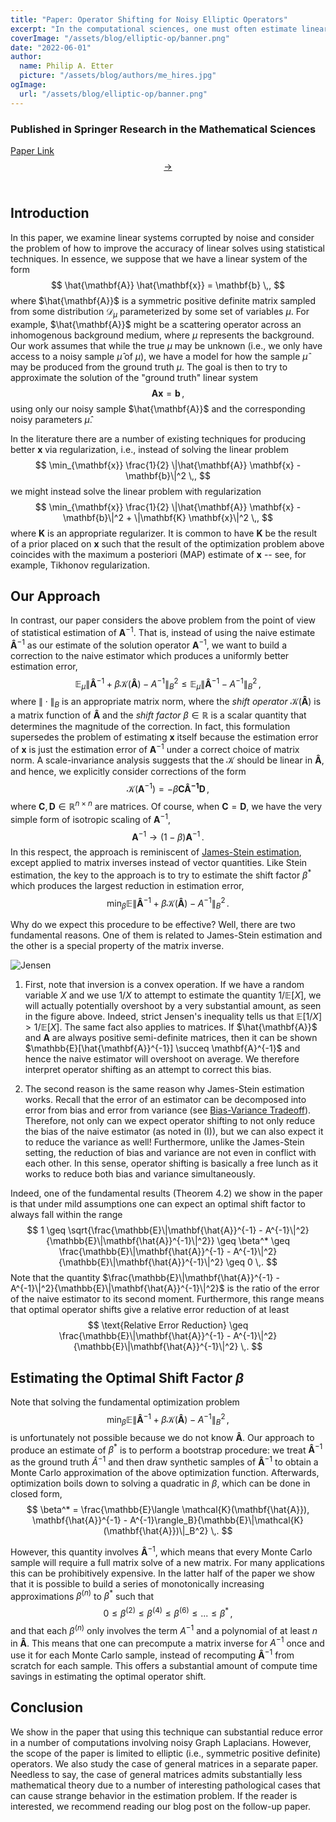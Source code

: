 ```yaml
---
title: "Paper: Operator Shifting for Noisy Elliptic Operators"
excerpt: "In the computational sciences, one must often estimate linear model parameters from data subject to noise and uncertainty. In order to improve the accuracy of linear models with noisy parameters, we propose the operator shifting framework, a collection of easy-to-implement algorithms that augment a noisy inverse operator by subtracting an additional shift term. Akin to James-Stein estimation, this reduces both bias and variance in the estimate. We develop bootstrap Monte Carlo algorithms to estimate the required shift magnitude for optimal error reduction. We  also provide a set of numerical experiments on four different graph and grid Laplacian systems."
coverImage: "/assets/blog/elliptic-op/banner.png"
date: "2022-06-01"
author:
  name: Philip A. Etter
  picture: "/assets/blog/authors/me_hires.jpg"
ogImage:
  url: "/assets/blog/elliptic-op/banner.png"
---
```


### Published in Springer Research in the Mathematical Sciences

[Paper Link $$\rightarrow$$](https://link.springer.com/article/10.1007/s40687-023-00414-x) $$\qquad$$

## Introduction

In this paper, we examine linear systems corrupted by noise and consider the problem of how to improve the accuracy of linear solves using statistical techniques. In essence, we suppose that we have a linear system of the form
$$
\hat{\mathbf{A}} \hat{\mathbf{x}} = \mathbf{b} \,,
$$
where $\hat{\mathbf{A}}$ is a symmetric positive definite matrix sampled from some distribution $\mathcal{D}_\mu$ parameterized by some set of variables $\mu$. For example, $\hat{\mathbf{A}}$ might be a scattering operator across an inhomogenous background medium, where $\mu$ represents the background. Our work assumes that while the true $\mu$ may be unknown (i.e., we only have access to a noisy sample $\hat{\mu}$ of $\mu$), we have a model for how the sample $\hat{\mu}$ may be produced from the ground truth $\mu$. The goal is then to try to approximate the solution of the "ground truth" linear system
$$
\mathbf{A} \mathbf{x} = \mathbf{b} \,,
$$
using only our noisy sample $\hat{\mathbf{A}}$ and the corresponding noisy parameters $\hat{\mu}$. 

In the literature there are a number of existing techniques for producing better $\mathbf{x}$ via regularization, i.e., instead of solving the linear problem
$$
\min_{\mathbf{x}} \frac{1}{2} \|\hat{\mathbf{A}} \mathbf{x} - \mathbf{b}\|^2 \,,
$$
we might instead solve the linear problem with regularization
$$
\min_{\mathbf{x}} \frac{1}{2} \|\hat{\mathbf{A}} \mathbf{x} - \mathbf{b}\|^2 + \|\mathbf{K} \mathbf{x}\|^2 \,,
$$
where $\mathbf{K}$ is an appropriate regularizer. It is common to have $\mathbf{K}$ be the result of a prior placed on $\mathbf{x}$ such that the result of the optimization problem above coincides with the maximum a posteriori (MAP) estimate of $\mathbf{x}$ -- see, for example, Tikhonov regularization. 

## Our Approach

In contrast, our paper considers the above problem from the point of view of statistical estimation of $\mathbf{A}^{-1}$. That is, instead of using the naive estimate $\mathbf{\hat{A}}^{-1}$ as our estimate of the solution operator $\mathbf{A}^{-1}$, we want to build a correction to the naive estimator which produces a uniformly better estimation error,
$$
\mathbb{E}_\mu \|\mathbf{\hat{A}}^{-1} + \beta \mathcal{K}(\mathbf{\hat{A}}) - A^{-1}\|_B^2 \leq \mathbb{E}_\mu \|\mathbf{\hat{A}}^{-1} - A^{-1}\|_B^2 \,,
$$
where $\|\cdot\|_B$ is an appropriate matrix norm, where the *shift operator* $\mathcal{K}(\mathbf{\hat{A}})$ is a matrix function of $\mathbf{\hat{A}}$ and the *shift factor* $\beta \in \mathbb{R}$ is a scalar quantity that determines the magnitude of the correction. In fact, this formulation supersedes the problem of estimating $\mathbf{x}$ itself because the estimation error of $\mathbf{x}$ is just the estimation error of $\mathbf{A}^{-1}$ under a correct choice of matrix norm. A scale-invariance analysis suggests that the $\mathcal{K}$ should be linear in $\mathbf{\hat{A}}$, and hence, we explicitly consider corrections of the form
$$
\mathcal{K}(\mathbf{A}^{-1}) = -\beta \mathbf{C} \mathbf{\hat{A}^{-1}} \mathbf{D} \,,
$$
where $\mathbf{C}, \mathbf{D} \in \mathbb{R}^{n \times n}$ are matrices. Of course, when $\mathbf{C} = \mathbf{D}$, we have the very simple form of isotropic scaling of $\mathbf{A}^{-1}$,
$$
\mathbf{A}^{-1} \rightarrow (1 - \beta) \mathbf{A}^{-1} \,.
$$
In this respect, the approach is reminiscent of [James-Stein estimation](https://en.wikipedia.org/wiki/James%E2%80%93Stein_estimator), except applied to matrix inverses instead of vector quantities. Like Stein estimation, the key to the approach is to try to estimate the shift factor $\beta^*$ which produces the largest reduction in estimation error,
$$
\min_{\beta} \mathbb{E} \|\mathbf{\hat{A}}^{-1} + \beta \mathcal{K}(\mathbf{\hat{A}}) - A^{-1}\|_B^2 \,.
$$

Why do we expect this procedure to be effective? Well, there are two fundamental reasons. One of them is related to James-Stein estimation and the other is a special property of the matrix inverse. 

![Jensen](/assets/blog/elliptic-op/jensen.png)

1. First, note that inversion is a convex operation. If we have a random variable $X$ and we use $1/X$ to attempt to estimate the quantity $1/\mathbb{E}[X]$, we will actually potentially overshoot by a very substantial amount, as seen in the figure above. Indeed, strict Jensen's inequality tells us that $\mathbb{E}[1 / X] > 1/\mathbb{E}[X]$. The same fact also applies to matrices. If $\hat{\mathbf{A}}$ and $\mathbf{A}$ are always positive semi-definite matrices, then it can be shown $\mathbb{E}[\hat{\mathbf{A}}^{-1}] \succeq \mathbf{A}^{-1}$ and hence the naive estimator will overshoot on average. We therefore interpret operator shifting as an attempt to correct this bias.

2. The second reason is the same reason why James-Stein estimation works. Recall that the error of an estimator can be decomposed into error from bias and error from variance (see [Bias-Variance Tradeoff](https://en.wikipedia.org/wiki/Bias%E2%80%93variance_tradeoff)). Therefore, not only can we expect operator shifting to not only reduce the bias of the naive estimator (as noted in (I)), but we can also expect it to reduce the variance as well! Furthermore, unlike the James-Stein setting, the reduction of bias and variance are not even in conflict with each other. In this sense, operator shifting is basically a free lunch as it works to reduce both bias and variance simultaneously.

Indeed, one of the fundamental results (Theorem 4.2) we show in the paper is that under mild assumptions one can expect an optimal shift factor to always fall within the range
$$
1 \geq \sqrt{\frac{\mathbb{E}\|\mathbf{\hat{A}}^{-1} - A^{-1}\|^2}{\mathbb{E}\|\mathbf{\hat{A}}^{-1}\|^2}} \geq \beta^* \geq \frac{\mathbb{E}\|\mathbf{\hat{A}}^{-1} - A^{-1}\|^2}{\mathbb{E}\|\mathbf{\hat{A}}^{-1}\|^2} \geq 0 \,.
$$
Note that the quantity $\frac{\mathbb{E}\|\mathbf{\hat{A}}^{-1} - A^{-1}\|^2}{\mathbb{E}\|\mathbf{\hat{A}}^{-1}\|^2}$ is the ratio of the error of the naive estimator to its second moment. Furthermore, this range means that optimal operator shifts give a relative error reduction of at least
$$
\text{Relative Error Reduction} \geq \frac{\mathbb{E}\|\mathbf{\hat{A}}^{-1} - A^{-1}\|^2}{\mathbb{E}\|\mathbf{\hat{A}}^{-1}\|^2} \,.
$$

## Estimating the Optimal Shift Factor $\beta$

Note that solving the fundamental optimization problem
$$
\min_{\beta} \mathbb{E} \|\mathbf{\hat{A}}^{-1} + \beta \mathcal{K}(\mathbf{\hat{A}}) - A^{-1}\|_B^2 \,,
$$
is unfortunately not possible because we do not know $\mathbf{\hat{A}}$. Our approach to produce an estimate of $\beta^*$ is to perform a bootstrap procedure: we treat $\mathbf{\hat{A}}^{-1}$ as the ground truth $\hat{A}^{-1}$ and then draw synthetic samples of $\mathbf{\hat{A}}^{-1}$ to obtain a Monte Carlo approximation of the above optimization function. Afterwards, optimization boils down to solving a quadratic in $\beta$, which can be done in closed form,
$$
\beta^* = \frac{\mathbb{E}\langle \mathcal{K}(\mathbf{\hat{A}}), \mathbf{\hat{A}}^{-1} - A^{-1}\rangle_B}{\mathbb{E}\|\mathcal{K}(\mathbf{\hat{A}})\|_B^2} \,.
$$

However, this quantity involves $\mathbf{\hat{A}}^{-1}$, which means that every Monte Carlo sample will require a full matrix solve of a new matrix. For many applications this can be prohibitively expensive. In the latter half of the paper we show that it is possible to build a series of monotonically increasing approximations $\beta^{(n)}$ to $\beta^*$ such that
$$
0 \leq \beta^{(2)} \leq \beta^{(4)} \leq \beta^{(6)} \leq ... \leq \beta^* \,,
$$
and that each $\beta^{(n)}$ only involves the term $A^{-1}$ and a polynomial of at least $n$ in $\mathbf{\hat{A}}$. This means that one can precompute a matrix inverse for $A^{-1}$ once and use it for each Monte Carlo sample, instead of recomputing $\mathbf{\hat{A}}^{-1}$ from scratch for each sample. This offers a substantial amount of compute time savings in estimating the optimal operator shift.

## Conclusion

We show in the paper that using this technique can substantial reduce error in a number of computations involving noisy Graph Laplacians. However, the scope of the paper is limited to elliptic (i.e., symmetric positive definite) operators. We also study the case of general matrices in a separate paper. Needless to say, the case of general matrices admits substantially less mathematical theory due to a number of interesting pathological cases that can cause strange behavior in the estimation problem. If the reader is interested, we recommend reading our blog post on the follow-up paper.